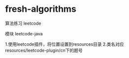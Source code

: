 # fresh-algorithms
算法练习  leetcode

模块 leetcode-java

1.使用leetcode插件，将位置设置到resources目录
2.类名对应resources/leetcode-plugin/cn下的题号
